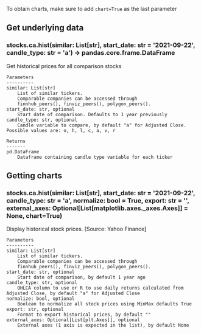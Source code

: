 To obtain charts, make sure to add `chart=True` as the last parameter

## Get underlying data 
### stocks.ca.hist(similar: List[str], start_date: str = '2021-09-22', candle_type: str = 'a') -> pandas.core.frame.DataFrame

Get historical prices for all comparison stocks

    Parameters
    ----------
    similar: List[str]
        List of similar tickers.
        Comparable companies can be accessed through
        finnhub_peers(), finviz_peers(), polygon_peers().
    start_date: str, optional
        Start date of comparison. Defaults to 1 year previously
    candle_type: str, optional
        Candle variable to compare, by default "a" for Adjusted Close. Possible values are: o, h, l, c, a, v, r

    Returns
    -------
    pd.DataFrame
        Dataframe containing candle type variable for each ticker

## Getting charts 
### stocks.ca.hist(similar: List[str], start_date: str = '2021-09-22', candle_type: str = 'a', normalize: bool = True, export: str = '', external_axes: Optional[List[matplotlib.axes._axes.Axes]] = None, chart=True)

Display historical stock prices. [Source: Yahoo Finance]

    Parameters
    ----------
    similar: List[str]
        List of similar tickers.
        Comparable companies can be accessed through
        finnhub_peers(), finviz_peers(), polygon_peers().
    start_date: str, optional
        Start date of comparison, by default 1 year ago
    candle_type: str, optional
        OHLCA column to use or R to use daily returns calculated from Adjusted Close, by default "a" for Adjusted Close
    normalize: bool, optional
        Boolean to normalize all stock prices using MinMax defaults True
    export: str, optional
        Format to export historical prices, by default ""
    external_axes: Optional[List[plt.Axes]], optional
        External axes (1 axis is expected in the list), by default None

